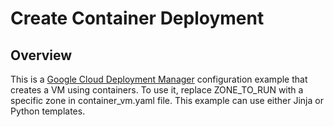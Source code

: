 # Create Container Deployment

## Overview

This is a [Google Cloud Deployment Manager](https://cloud.google.com/deployment-manager/step-by-step-guide/create-container-deployment)
configuration example that creates a VM using containers. To use it, replace
ZONE_TO_RUN with a specific zone in container_vm.yaml file. This example can use
either Jinja or Python templates.
